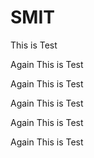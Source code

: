 # SMIT

<p>This is Test</p>
<p>Again This is Test</p>
<p>Again This is Test</p>
<p>Again This is Test</p>
<p>Again This is Test</p>
<p>Again This is Test</p>
